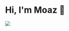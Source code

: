 # Hi, I'm Moaz 👋
![](https://vbr.nathanchung.dev/badge?page_id==MoazSalemsBadge&lcolor=fff&color=000&style=for-the-badge&logo=Github&logoColor=181717&hit=false&text=Page%20Viewers)
